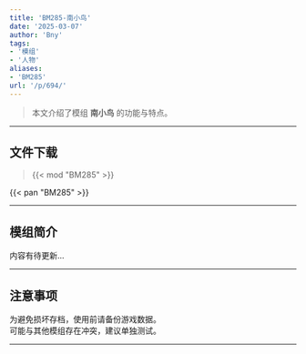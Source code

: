 ```yaml
---
title: 'BM285-南小鸟'
date: '2025-03-07'
author: 'Bny'
tags:
- '模组'
- '人物'
aliases:
- 'BM285'
url: '/p/694/'
---
```


> 本文介绍了模组 **南小鸟** 的功能与特点。

---

## 文件下载  

> {{< mod "BM285" >}}  

{{< pan "BM285" >}}  

---

## 模组简介

>  
内容有待更新...  

---

## 注意事项

>  
为避免损坏存档，使用前请备份游戏数据。  
可能与其他模组存在冲突，建议单独测试。  

---

